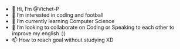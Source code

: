 - 👋 Hi, I’m @Vichet-P
- 👀 I’m interested in coding and football
- 🌱 I’m currently learning Computer Science
- 💞️ I’m looking to collaborate on Coding or Speaking to each other to improve my english :))
- 📫 How to reach goal without studying XD

<!---
Vichet-P/Vichet-P is a ✨ special ✨ repository because its `README.md` (this file) appears on your GitHub profile.
You can click the Preview link to take a look at your changes.
--->
